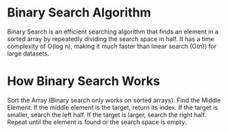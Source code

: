 # Binary Search Algorithm
Binary Search is an efficient searching algorithm that finds an element in a sorted array by repeatedly dividing the search space in half. It has a time complexity of O(log n), making it much faster than linear search (O(n)) for large datasets.

# How Binary Search Works
Sort the Array (Binary search only works on sorted arrays).
Find the Middle Element:
    If the middle element is the target, return its index.
    If the target is smaller, search the left half.
    If the target is larger, search the right half.
Repeat until the element is found or the search space is empty.
  

